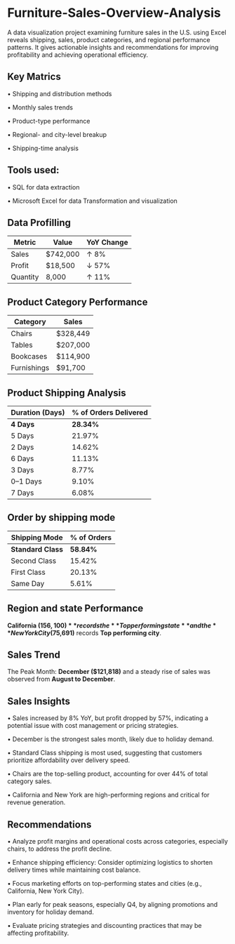 # Furniture-Sales-Overview-Analysis
A data visualization project examining furniture sales in the U.S. using Excel reveals shipping, sales, product categories, and regional performance patterns. It gives actionable insights and recommendations for improving profitability and achieving operational efficiency.

## Key Matrics

•	Shipping and distribution methods

•	Monthly sales trends

•	Product-type performance

•	Regional- and city-level breakup

•	Shipping-time analysis

## Tools used: 

•	SQL for data extraction

•	Microsoft Excel for data Transformation and visualization

## Data Profilling


| **Metric** | **Value** | **YoY Change** |
| ---------- | --------- | -------------- |
| Sales      | \$742,000 | ↑ 8%           |
| Profit     | \$18,500  | ↓ 57%          |
| Quantity   | 8,000     | ↑ 11%          |


## Product Category Performance

| **Category** | **Sales** |
| ------------ | --------- |
| Chairs       | \$328,449 |
| Tables       | \$207,000 |
| Bookcases    | \$114,900 |
| Furnishings  | \$91,700  |


## Product Shipping Analysis

| **Duration (Days)** | **% of Orders Delivered** |
| ------------------- | ------------------------- |
| **4 Days**          | **28.34%**                | 
| 5 Days              | 21.97%                    |
| 2 Days              | 14.62%                    |
| 6 Days              | 11.13%                    |
| 3 Days              | 8.77%                     |
| 0–1 Days            | 9.10%                     |
| 7 Days              | 6.08%                     |

## Order by shipping mode

| **Shipping Mode**  | **% of Orders**          |
| ------------------ | ------------------------ |
| **Standard Class** | **58.84%**               |
| Second Class       | 15.42%                   |
| First Class        | 20.13%                   |
| Same Day           | 5.61%                    |


## Region and state Performance 

**California ($156,100)** records the **Top performing state** and the **New York City ($75,691)** records **Top performing city**.

## Sales Trend
The Peak Month: **December ($121,818)** and a steady rise of sales was observed from **August to December**.

## Sales Insights
•	Sales increased by 8% YoY, but profit dropped by 57%, indicating a potential issue with cost management or pricing strategies.

•	December is the strongest sales month, likely due to holiday demand.

•	Standard Class shipping is most used, suggesting that customers prioritize affordability over delivery speed.

•	Chairs are the top-selling product, accounting for over 44% of total category sales.

•	California and New York are high-performing regions and critical for revenue generation.

## Recommendations
•	Analyze profit margins and operational costs across categories, especially chairs, to address the profit decline.

•	Enhance shipping efficiency: Consider optimizing logistics to shorten delivery times while maintaining cost balance.

•	Focus marketing efforts on top-performing states and cities (e.g., California, New York City).

•	Plan early for peak seasons, especially Q4, by aligning promotions and inventory for holiday demand.

•	Evaluate pricing strategies and discounting practices that may be affecting profitability.










